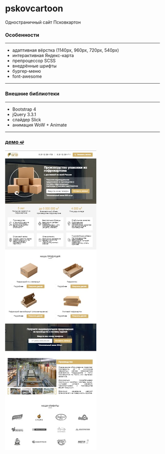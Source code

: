 # pskovcartoon
Одностраничный сайт Псковкартон
### Особенности
---
- адаптивная вёрстка (1140px, 960px, 720px, 540px)
- интерактивная Яндекс-карта
- препроцессор SCSS
- внедрённые шрифты
- бургер-меню
- font-awesome
---
### Внешние библиотеки
---
- Bootstrap 4
- jQuery 3.3.1
- слайдер Slick
- анимация WoW + Animate
---
### [демо ➫](https://avavax.ru/src/1005/)

![Screenshot](screenshot.jpg)